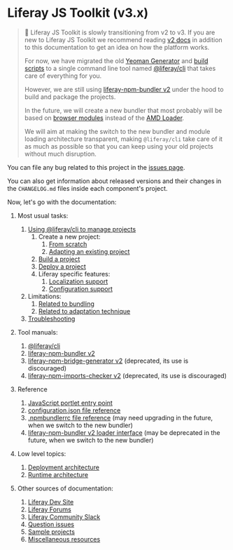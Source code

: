 # Liferay JS Toolkit (v3.x)

> 👀 Liferay JS Toolkit is slowly transitioning from v2 to v3. If you are new to
> Liferay JS Toolkit we recommend reading
> [v2 docs](https://github.com/liferay/liferay-frontend-projects/blob/master/maintenance/projects/js-toolkit/docs/README.md)
> in addition to this documentation to get an idea on how the platform works.
>
> For now, we have migrated the old
> [Yeoman Generator](https://github.com/liferay/liferay-frontend-projects/blob/master/maintenance/projects/js-toolkit/packages/generator-liferay-js)
> and [build scripts](https://github.com/liferay/liferay-frontend-projects/tree/master/maintenance/projects/js-toolkit/packages/liferay-npm-build-support)
> to a single command line tool named
> [@liferay/cli](https://github.com/liferay/liferay-frontend-projects/tree/master/projects/js-toolkit/packages/liferay-cli)
> that takes care of everything for you.
>
> However, we are still using
> [liferay-npm-bundler v2](https://github.com/liferay/liferay-frontend-projects/tree/master/maintenance/projects/js-toolkit/packages/liferay-npm-bundler)
> under the hood to build and package the projects.
>
> In the future, we will create a new bundler that most probably will be based
> on
> [browser modules](ihttps://developer.mozilla.org/en-US/docs/Web/JavaScript/Guide/Modules)
> instead of the
> [AMD Loader](https://github.com/liferay/liferay-frontend-projects/tree/master/projects/amd-loader).
>
> We will aim at making the switch to the new bundler and module loading
> architecture transparent, making `@liferay/cli` take care of it as much as
> possible so that you can keep using your old projects without much disruption.

You can file any bug related to this project in the
[issues page](https://github.com/liferay/liferay-frontend-projects/issues?q=is%3Aissue+is%3Aopen+label%3Ajs-toolkit+label%3A3.x).

You can also get information about released versions and their changes in the
`CHANGELOG.md` files inside each component's project.

Now, let's go with the documentation:

1. Most usual tasks:

    1. [Using @liferay/cli to manage projects](./manuals/liferay-cli.md)
        1. Create a new project:
            1. [From scratch](./manuals/liferay-cli.md#project-generation)
            2. [Adapting an existing project](./manuals/liferay-cli.md#project-adaptation)
        2. [Build a project](./manuals/liferay-cli.md#project-build)
        3. [Deploy a project](./manuals/liferay-cli.md#project-deployment)
        4. Liferay specific features:
            1. [Localization support](./features/localization.md)
            2. [Configuration support](./features/configuration.md)
    2. Limitations:
        1. [Related to bundling](./caveats/bundling.md)
        2. [Related to adaptation technique](./caveats/adaptation.md)
    3. [Troubleshooting](./troubleshooting.md)

2. Tool manuals:

    1. [@liferay/cli](./manuals/liferay-cli.md)
    2. [liferay-npm-bundler v2](./manuals/liferay-npm-bundler.md)
    3. [liferay-npm-bridge-generator v2](./manuals/liferay-npm-bridge-generator.md)
       (deprecated, its use is discouraged)
    4. [liferay-npm-imports-checker v2](./manuals/liferay-npm-imports-checker.md)
       (deprecated, its use is discouraged)

3. Reference

    1. [JavaScript portlet entry point](./reference/js-portlet-entry-point.md)
    2. [configuration.json file reference](./reference/configuration-json.md)
    3. [.npmbundlerrc file reference](./reference/dot-npmbundlerrc.md)
       (may need upgrading in the future, when we switch to the new bundler)
    4. [liferay-npm-bundler v2 loader interface](./reference/liferay-npm-bundler-loader-spec.md)
       (may be deprecated in the future, when we switch to the new bundler)

4. Low level topics:

    1. [Deployment architecture](./reference/deployment-architecture.md)
    2. [Runtime architecture](./reference/runtime-architecture.md)

5. Other sources of documentation:

    1. [Liferay Dev Site](https://dev.liferay.com)
    2. [Liferay Forums](https://liferay.dev/en/forums-redirect)
    3. [Liferay Community Slack](https://liferay-community.slack.com/)
    4. [Question issues](https://github.com/liferay/liferay-frontend-projects/issues?q=is%3Aissue+is%3Aopen+label%3Ajs-toolkit+label%3Aquestion)
    5. [Sample projects](./sample-projects.md)
    6. [Miscellaneous resources](./miscellaneous-resources.md)
